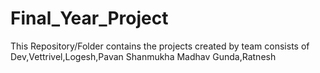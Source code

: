 # Final_Year_Project
This Repository/Folder contains the projects created by team  consists of Dev,Vettrivel,Logesh,Pavan Shanmukha Madhav Gunda,Ratnesh
